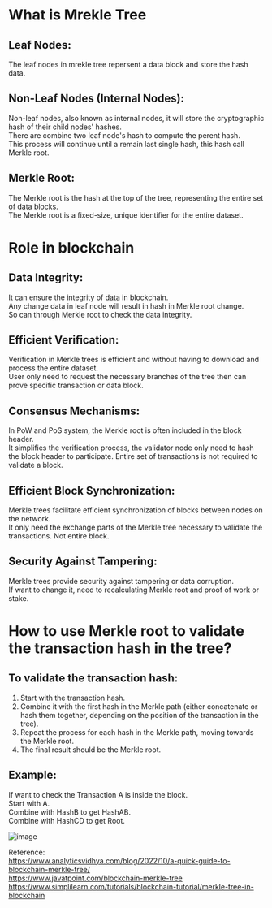 # What is Mrekle Tree
## Leaf Nodes:  
The leaf nodes in mrekle tree repersent a data block and store the hash data.  

## Non-Leaf Nodes (Internal Nodes):
Non-leaf nodes, also known as internal nodes, it will store the cryptographic hash of their child nodes' hashes.  
There are combine two leaf node's hash to compute the perent hash.  
This process will continue until a remain last single hash, this hash call Merkle root.  
## Merkle Root:
The Merkle root is the hash at the top of the tree, representing the entire set of data blocks.  
The Merkle root is a fixed-size, unique identifier for the entire dataset.  

# Role in blockchain
## Data Integrity:
It can ensure the integrity of data in blockchain.   
Any change data in leaf node will result in hash in Merkle root change.  
So can through Merkle root to check the data integrity.  
## Efficient Verification:
Verification in Merkle trees is efficient and without having to download and process the entire dataset.  
User only need to request the necessary branches of the tree then can prove specific transaction or data block.  
## Consensus Mechanisms:
In PoW and PoS system, the Merkle root is often included in the block header.   
It simplifies the verification process, the validator node only need to hash the block header to participate. Entire set of transactions is not required to validate a block.  
## Efficient Block Synchronization:
Merkle trees facilitate efficient synchronization of blocks between nodes on the network.  
It only need the exchange parts of the Merkle tree necessary to validate the transactions. Not entire block.  
## Security Against Tampering:
Merkle trees provide security against tampering or data corruption.   
If want to change it, need to recalculating Merkle root and proof of work or stake.  

# How to use Merkle root to validate the transaction hash in the tree?
## To validate the transaction hash:
1. Start with the transaction hash.  
2. Combine it with the first hash in the Merkle path (either concatenate or hash them together, depending on the position of the transaction in the tree).  
3. Repeat the process for each hash in the Merkle path, moving towards the Merkle root.  
4. The final result should be the Merkle root.  

## Example:
If want to check the Transaction A is inside the block.  
Start with A.  
Combine with HashB to get HashAB.  
Combine with HashCD to get Root.  
 

![image](https://editor.analyticsvidhya.com/uploads/86353A.png)





Reference:  
https://www.analyticsvidhya.com/blog/2022/10/a-quick-guide-to-blockchain-merkle-tree/  
https://www.javatpoint.com/blockchain-merkle-tree  
https://www.simplilearn.com/tutorials/blockchain-tutorial/merkle-tree-in-blockchain